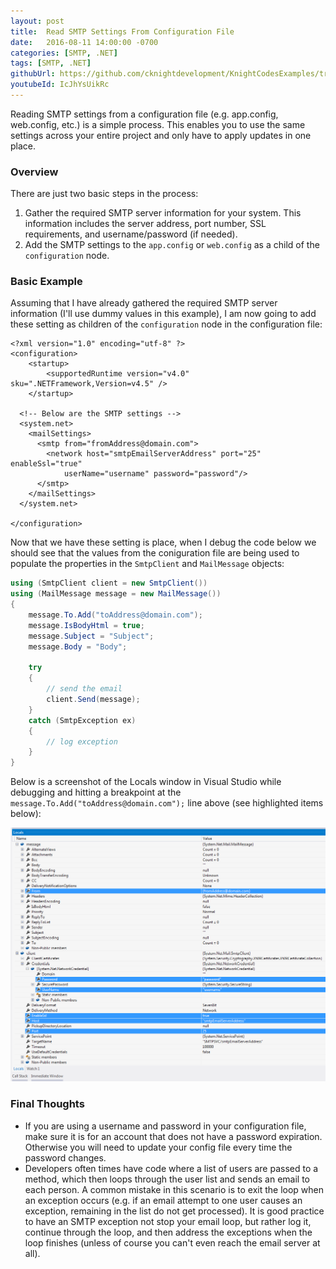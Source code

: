```yaml
---
layout: post
title:  Read SMTP Settings From Configuration File
date:   2016-08-11 14:00:00 -0700
categories: [SMTP, .NET]
tags: [SMTP, .NET]
githubUrl: https://github.com/cknightdevelopment/KnightCodesExamples/tree/master/DotNet/Smtp.Configuration
youtubeId: IcJhYsUikRc
---
```


Reading SMTP settings from a configuration file (e.g. app.config, web.config, etc.) is a simple process. This enables you to use the same settings across your entire project and only have to apply updates in one place.

### Overview

There are just two basic steps in the process:

1. Gather the required SMTP server information for your system. This information includes the server address, port number, SSL requirements, and username/password (if needed).
2. Add the SMTP settings to the `app.config` or `web.config` as a child of the `configuration` node.

### Basic Example

Assuming that I have already gathered the required SMTP server information (I'll use dummy values in this example), I am now going to add these setting as children of the `configuration` node in the configuration file:

```
<?xml version="1.0" encoding="utf-8" ?>
<configuration>
    <startup> 
        <supportedRuntime version="v4.0" sku=".NETFramework,Version=v4.5" />
    </startup>

  <!-- Below are the SMTP settings -->
  <system.net>
    <mailSettings>
      <smtp from="fromAddress@domain.com">
        <network host="smtpEmailServerAddress" port="25" enableSsl="true"
            userName="username" password="password"/>
      </smtp>
    </mailSettings>
  </system.net>

</configuration>
```

Now that we have these setting is place, when I debug the code below we should see that the values from the coniguration file are being used to populate the properties in the `SmtpClient` and `MailMessage` objects:

```c#
using (SmtpClient client = new SmtpClient())
using (MailMessage message = new MailMessage())
{
    message.To.Add("toAddress@domain.com");
    message.IsBodyHtml = true;
    message.Subject = "Subject";
    message.Body = "Body";

    try
    {
        // send the email
        client.Send(message);
    }
    catch (SmtpException ex)
    {
        // log exception
    }
}
```

Below is a screenshot of the Locals window in Visual Studio while debugging and hitting a breakpoint at the `message.To.Add("toAddress@domain.com");` line above (see highlighted items below):

<img id="smtp-debugging" src="/assets/images/smtp-debugger.png" alt="SMTP debug session" /> 

### Final Thoughts

* If you are using a username and password in your configuration file, make sure it is for an account that does not have a password expiration. Otherwise you will need to update your config file every time the password changes.
* Developers often times have code where a list of users are passed to a method, which then loops through the user list and sends an email to each person. A common mistake in this scenario is to exit the loop when an exception occurs (e.g. if an email attempt to one user causes an exception, remaining in the list do not get processed). It is good practice to have an SMTP exception not stop your email loop, but rather log it, continue through the loop, and then address the exceptions when the loop finishes (unless of course you can't even reach the email server at all).